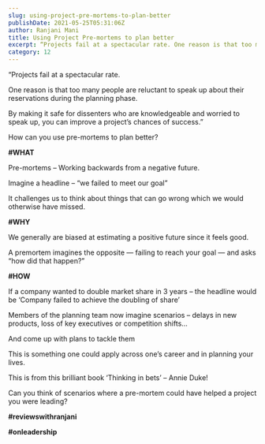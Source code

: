 ```yaml
---
slug: using-project-pre-mortems-to-plan-better
publishDate: 2021-05-25T05:31:06Z
author: Ranjani Mani
title: Using Project Pre-mortems to plan better 
excerpt: “Projects fail at a spectacular rate. One reason is that too many people are reluctant to speak up about their reservations during the planning phase. By making it safe for dissenters who are knowledgeable and worried to speak up, you can improve a project’s chances of success.” How can you use pre-mortems to plan better?  ... 
category: 12
---
```


“Projects fail at a spectacular rate.

One reason is that too many people are reluctant to speak up about their reservations during the planning phase.

By making it safe for dissenters who are knowledgeable and worried to speak up, you can improve a project’s chances of success.”

How can you use pre-mortems to plan better?

**#WHAT**

Pre-mortems – Working backwards from a negative future.

Imagine a headline – “we failed to meet our goal”

It challenges us to think about things that can go wrong which we would otherwise have missed.

**#WHY**

We generally are biased at estimating a positive future since it feels good.

A premortem imagines the opposite — failing to reach your goal — and asks “how did that happen?”

**#HOW**

If a company wanted to double market share in 3 years – the headline would be ‘Company failed to achieve the doubling of share’

Members of the planning team now imagine scenarios – delays in new products, loss of key executives or competition shifts…

And come up with plans to tackle them

This is something one could apply across one’s career and in planning your lives.

This is from this brilliant book ‘Thinking in bets’ – Annie Duke!

Can you think of scenarios where a pre-mortem could have helped a project you were leading?

**#reviewswithranjani**

**#onleadership**